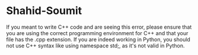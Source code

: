 # Shahid-Soumit
If you meant to write C++ code and are seeing this error, please ensure that you are using the correct programming environment for C++ and that your file has the .cpp extension. If you are indeed working in Python, you should not use C++ syntax like using namespace std;, as it's not valid in Python.
